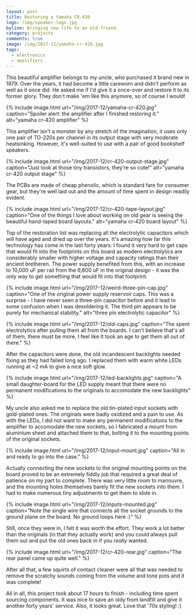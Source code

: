 ```yaml
---
layout: post
title: Restoring a Yamaha CR-420
logo: /img/speaker-logo.jpg
byline: Bringing new life to an old friend.
category: projects
comments: true
image: /img/2017-12/yamaha-cr-420.jpg
tags:
  - electronics
  - amplifiers
---
```


This beautiful amplifier belongs to my uncle, who purchased it brand new in 1979. Over the years, it had become a little careworn and didn't perform as well as it once did. He asked me if I'd give it a once-over and restore it to its former glory. They don't make 'em like this anymore, so of course I would!

{% include image.html url="/img/2017-12/yamaha-cr-420.jpg" caption="Spoiler alert: the amplifier after I finished restoring it." alt="yamaha cr-420 amplifier" %}

This amplifier isn't a monster by any stretch of the imagination, it uses only one pair of TO-220s per channel in its output stage with very moderate heatsinking. However, it's well-suited to use with a pair of good bookshelf speakers.

{% include image.html url="/img/2017-12/cr-420-output-stage.jpg" caption="Just look at those tiny transistors, they're so cute!" alt="yamaha cr-420 output stage" %}

The PCBs are made of cheap phenolic, which is standard fare for consumer gear, but they're well laid out and the amount of time spent in design readily evident.

{% include image.html url="/img/2017-12/cr-420-tape-layout.jpg" caption="One of the things I love about working on old gear is seeing the beautiful hand-taped board layouts." alt="yamaha cr-420 board layout" %}

Top of the restoration list was replacing all the electrolytic capacitors which will have aged and dried up over the years. It's amazing how far this technology has come in the last forty years: I found it very hard to get caps that would fit into the footprints on this board as modern electrolytics are considerably smaller with higher voltage and capacity ratings than their ancient bretheren. The power supply benefited from this, with an increase to 10,000 uF per rail from the 6,800 uF in the original design - it was the only way to get something that would fit into that footprint.

{% include image.html url="/img/2017-12/weird-three-pin-cap.jpg" caption="One of the original power supply reservoir caps. This was a surprise - I have never seen a three-pin capacitor before and it lead to some confusion when I was desoldering it. The third pin appears to be purely for mechanical stability." alt="three pin electrolytic capacitor" %}

{% include image.html url="/img/2017-12/old-caps.jpg" caption="The spent electrolytics after pulling them all from the boards. I can't believe that's all of them, there must be more, I feel like it took an age to get them all out of there." %}

After the capacitors were done, the old incandescent backlights needed fixing as they had failed long ago. I replaced them with warm white LEDs running at ~2 mA to give a nice soft glow.

{% include image.html url="/img/2017-12/led-backlights.jpg" caption="A small daughter-board for the LED supply meant that there were no permanent modifications to the originals to accomodate the new backlights" %}

My uncle also asked me to replace the old tin-plated input sockets with gold-plated ones. The originals were badly oxidized and a pain to use. As with the LEDs, I did not want to make any permanent modifications to the amplifier to accomodate the new sockets, so I fabricated a mount from aluminium sheet and attached them to that, bolting it to the mounting points of the original sockets.

{% include image.html url="/img/2017-12/input-mount.jpg" caption="All in and ready to go into the case." %}

Actually connecting the new sockets to the original mounting points on the board proved to be an extremely fiddly job that required a great deal of patience on my part to complete. There was very little room to manouvre, and the mounting holes themselves barely fit the new sockets into them. I had to make numerous tiny adjustments to get them to slide in.

{% include image.html url="/img/2017-12/inputs-mounted.jpg" caption="Note the single wire that connects all the socket grounds to the ground plane on the board. No ground loops here :)" %}

Still, once they were in, I felt it was worth the effort. They work a lot better than the originals (in that they actually work) and you could always pull them out and put the old ones back in if you _really_ wanted.

{% include image.html url="/img/2017-12/cr-420-rear.jpg" caption="The rear panel came up quite well." %}

After all that, a few squirts of contact cleaner were all that was needed to remove the scratchy sounds coming from the volume and tone pots and it was complete!

All in all, this project took about 17 hours to finish - including time spent sourcing components. It was nice to save an oldy from landfill and give it another forty years' service. Also, it looks great. Love that '70s styling! :)
